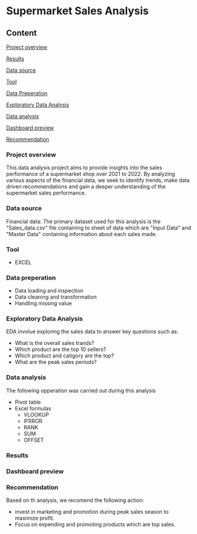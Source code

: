 # Supermarket Sales Analysis

## Content
[Project overview](#project-overview)

[Results](results)

[Data source](#data-source)

[Tool](#tool)

[Data Preperation](#data-preperation)

[Exploratory Data Analysis](#exploratory-data-analysis)

[Data analysis](#data-analysis)

[Dashboard preview](#dashboard-preview)

[Recommendation](#recommendation)

### Project overview

This data analysis project aims to provide insights into the sales performance of a supermarket shop over 2021 to 2022. By analyzing various aspects of the financial data, we seek to identify trends, make data driven recommendations and gain a deeper understanding of the supermarket sales performance.

### Data source

Financial data: The primary dataset used for this analysis is the "Sales_data.csv" file containing to sheet of data which are "Input Data" and "Master Data" containing information about each sales made.

### Tool

- EXCEL

### Data preperation

- Data loading and inspection
- Data cleaning and transformation
- Handling missing value

### Exploratory Data Analysis

EDA involue exploring the sales data to answer key questions such as:
  - What is the overall sales trands?
  - Which product are the top 10 sellers?
  - Which product and catigory are the top?
  - What are the peak sales periods?


### Data analysis

The following opperation was carried out during this analysis
- Pivot table
- Excel formulas
    - VLOOKUP
    - IFRROR
    - RANK
    - SUM
    - OFFSET

### Results

### Dashboard preview



### Recommendation

Based on th analysis, we recomend the following action:
- invest in marketing and promotion during peak sales season to maximize profit.
- Focus on expending and promoting products which are top sales.

















    
 





  






  
